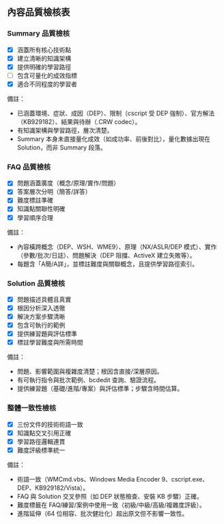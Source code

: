 ## 內容品質檢核表

### Summary 品質檢核
- [x] 涵蓋所有核心技術點
- [x] 建立清晰的知識架構
- [x] 提供明確的學習路徑
- [ ] 包含可量化的成效指標
- [x] 適合不同程度的學習者

備註：
- 已涵蓋環境、症狀、成因（DEP）、限制（cscript 受 DEP 強制）、官方解法（KB929182）、結果與待辦（.CRW codec）。
- 有知識架構與學習路徑，層次清楚。
- Summary 本身未直接量化成效（如成功率、前後對比），量化數據出現在 Solution，而非 Summary 段落。

### FAQ 品質檢核
- [x] 問題涵蓋廣度（概念/原理/實作/問題）
- [x] 答案層次分明（簡答/詳答）
- [x] 難度標註準確
- [x] 知識點關聯性明確
- [x] 學習順序合理

備註：
- 內容橫跨概念（DEP、WSH、WME9）、原理（NX/ASLR/DEP 模式）、實作（參數/批次/日誌）、問題解決（DEP 阻擋、ActiveX 建立失敗等）。
- 每題含「A簡/A詳」，並標註難度與關聯概念，且提供學習路徑索引。

### Solution 品質檢核
- [x] 問題描述具體且真實
- [x] 根因分析深入透徹
- [x] 解決方案步驟清晰
- [x] 包含可執行的範例
- [x] 提供練習題與評估標準
- [x] 標註學習難度與所需時間

備註：
- 問題、影響範圍與複雜度清楚；根因含直接/深層原因。
- 有可執行指令與批次範例、bcdedit 查詢、驗證流程。
- 提供練習題（基礎/進階/專案）與評估標準；步驟含時間估算。

### 整體一致性檢核
- [x] 三份文件的技術術語一致
- [x] 知識點交叉引用正確
- [x] 學習路徑邏輯連貫
- [x] 難度評級標準統一

備註：
- 術語一致（WMCmd.vbs、Windows Media Encoder 9、cscript.exe、DEP、KB929182/Vista）。
- FAQ 與 Solution 交叉參照（如 DEP 狀態檢查、安裝 KB 步驟）正確。
- 難度標籤在 FAQ/練習/案例中使用一致（初級/中級/高級/複雜度評級）。
- 進階延伸（64 位相容、批次健壯化）超出原文但不影響一致性。